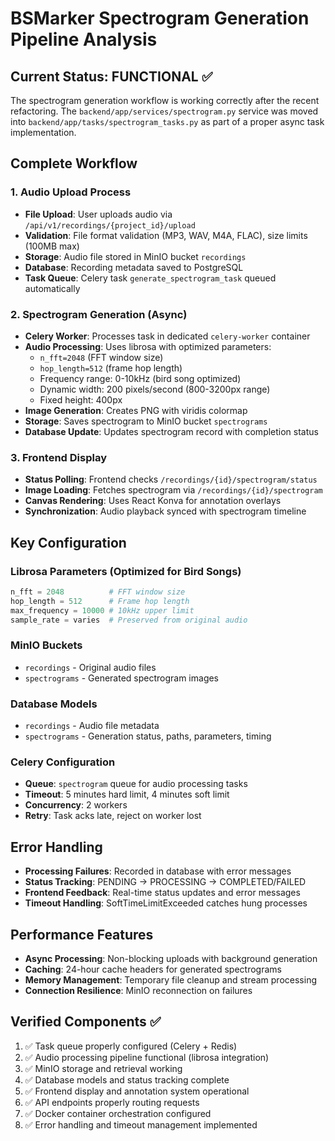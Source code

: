 # BSMarker Spectrogram Generation Pipeline Analysis

## Current Status: FUNCTIONAL ✅

The spectrogram generation workflow is working correctly after the recent refactoring. The `backend/app/services/spectrogram.py` service was moved into `backend/app/tasks/spectrogram_tasks.py` as part of a proper async task implementation.

## Complete Workflow

### 1. Audio Upload Process
- **File Upload**: User uploads audio via `/api/v1/recordings/{project_id}/upload`
- **Validation**: File format validation (MP3, WAV, M4A, FLAC), size limits (100MB max)
- **Storage**: Audio file stored in MinIO bucket `recordings`
- **Database**: Recording metadata saved to PostgreSQL
- **Task Queue**: Celery task `generate_spectrogram_task` queued automatically

### 2. Spectrogram Generation (Async)
- **Celery Worker**: Processes task in dedicated `celery-worker` container
- **Audio Processing**: Uses librosa with optimized parameters:
  - `n_fft=2048` (FFT window size)
  - `hop_length=512` (frame hop length)
  - Frequency range: 0-10kHz (bird song optimized)
  - Dynamic width: 200 pixels/second (800-3200px range)
  - Fixed height: 400px
- **Image Generation**: Creates PNG with viridis colormap
- **Storage**: Saves spectrogram to MinIO bucket `spectrograms`
- **Database Update**: Updates spectrogram record with completion status

### 3. Frontend Display
- **Status Polling**: Frontend checks `/recordings/{id}/spectrogram/status`
- **Image Loading**: Fetches spectrogram via `/recordings/{id}/spectrogram`
- **Canvas Rendering**: Uses React Konva for annotation overlays
- **Synchronization**: Audio playback synced with spectrogram timeline

## Key Configuration

### Librosa Parameters (Optimized for Bird Songs)
```python
n_fft = 2048          # FFT window size
hop_length = 512      # Frame hop length  
max_frequency = 10000 # 10kHz upper limit
sample_rate = varies  # Preserved from original audio
```

### MinIO Buckets
- `recordings` - Original audio files
- `spectrograms` - Generated spectrogram images

### Database Models
- `recordings` - Audio file metadata
- `spectrograms` - Generation status, paths, parameters, timing

### Celery Configuration
- **Queue**: `spectrogram` queue for audio processing tasks
- **Timeout**: 5 minutes hard limit, 4 minutes soft limit
- **Concurrency**: 2 workers
- **Retry**: Task acks late, reject on worker lost

## Error Handling
- **Processing Failures**: Recorded in database with error messages
- **Status Tracking**: PENDING → PROCESSING → COMPLETED/FAILED
- **Frontend Feedback**: Real-time status updates and error messages
- **Timeout Handling**: SoftTimeLimitExceeded catches hung processes

## Performance Features
- **Async Processing**: Non-blocking uploads with background generation
- **Caching**: 24-hour cache headers for generated spectrograms
- **Memory Management**: Temporary file cleanup and stream processing
- **Connection Resilience**: MinIO reconnection on failures

## Verified Components ✅
1. ✅ Task queue properly configured (Celery + Redis)
2. ✅ Audio processing pipeline functional (librosa integration)
3. ✅ MinIO storage and retrieval working
4. ✅ Database models and status tracking complete
5. ✅ Frontend display and annotation system operational
6. ✅ API endpoints properly routing requests
7. ✅ Docker container orchestration configured
8. ✅ Error handling and timeout management implemented
